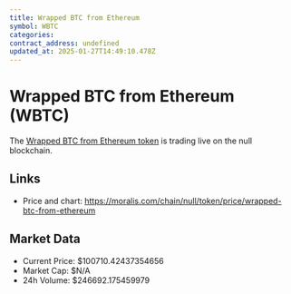 ```yaml
---
title: Wrapped BTC from Ethereum
symbol: WBTC
categories: 
contract_address: undefined
updated_at: 2025-01-27T14:49:10.478Z
---
```


# Wrapped BTC from Ethereum (WBTC)
The [Wrapped BTC from Ethereum token](https://moralis.com/chain/null/token/price/wrapped-btc-from-ethereum) is trading live on the null blockchain.

## Links
- Price and chart: https://moralis.com/chain/null/token/price/wrapped-btc-from-ethereum

## Market Data
- Current Price: $100710.42437354656
- Market Cap: $N/A
- 24h Volume: $246692.175459979
